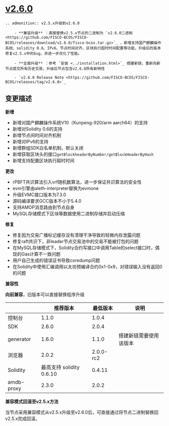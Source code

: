 # [v2.6.0](https://github.com/FISCO-BCOS/FISCO-BCOS/releases/tag/v2.6.0)

```eval_rst
.. admonition:: v2.5.x升级到v2.6.0

    - **兼容升级** ：直接替换v2.5.x节点的二进制为 `v2.6.0二进制 <https://github.com/FISCO-BCOS/FISCO-BCOS/releases/download/v2.6.0/fisco-bcos.tar.gz>`_ ，新增支持国产麒麟操作系统、solidity 0.6、IPv6、节点时间对齐、区块执行超时时间配置等功能，升级后的版本修复v2.5.x中的bug，并进一步优化了性能。

    - **全面升级** ：参考 `安装 <../installation.html>`_ 搭建新链，重新向新节点提交所有历史交易，升级后节点包含v2.6.0所有新特性

    - `v2.6.0 Release Note <https://github.com/FISCO-BCOS/FISCO-BCOS/releases/tag/v2.6.0>`_
```

## 变更描述

**新增**

- 新增对国产麒麟操作系统V10（Kunpeng-920/arm aarch64）的支持
- 新增对Solidity 0.6的支持
- 新增节点间时间对齐机制
- 新增对IPv6的支持
- 新增群组SDK白名单机制，默认关闭
- 新增获取区块头的接口`getBlockheaderByNumber/getBlockHeaderByHash`
- 新增支持配置区块执行超时时间

**更改**

- rPBFT共识算法引入vrf随机数算法，进一步保证共识算法的安全性
- evm引擎由aleth-interpreter替换为evmone
- 升级EVMC接口版本为7.3.0
- 源码编译要求GCC版本不小于5.4.0
- 支持AMOP消息路由到节点自身
- MySQL存储模式下区块等数据使用二进制存储并启动压缩

**修复**

- 修复因为交易广播标记缓存没有清理干净导致的轻微内存泄露问题
- 修复raft共识下，非leader节点交易池中的交易不能被打包的问题
- 在MySQL存储模式下，Solidity合约写接口中调用Table的select接口时，偶现的Gas计算不一致问题
- 用户自己生成的错误证书导致coredump问题
- 在Solidity中使用汇编调用以太坊预编译合约0x1-0x9，对错误输入没有返回0的问题

**兼容性**

**向前兼容**，旧版本可以直接替换程序升级

|            | 推荐版本                | 最低版本  | 说明                   |
| ---------- | ----------------------- | --------- | ---------------------- |
| 控制台     | 1.1.0                  | 1.0.4     |                        |
| SDK        | 2.6.0                   | 2.0.4     |                        |
| generator  | 1.6.0                   | 1.1.0     | 搭建新链需要使用该版本 |
| 浏览器     | 2.0.2                   | 2.0.0-rc2 |                        |
| Solidity   | 最高支持 solidity 0.6.10 | 0.4.11    |                        |
| amdb-proxy | 2.3.0                   | 2.0.2     |                        |

**兼容模式回滚至v2.5.x方法**

当节点采用兼容模式从v2.5.x升级至v2.6.0后，可直接通过将节点二进制替换回v2.5.x完成回滚。

